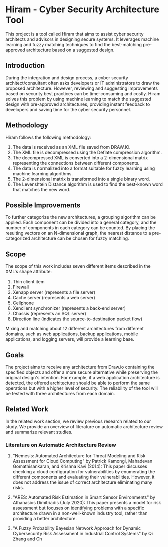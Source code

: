 # Hiram - Cyber Security Architecture Tool

This project is a tool called Hiram that aims to assist cyber security architects and advisors in designing secure systems. It leverages machine learning and fuzzy matching techniques to find the best-matching pre-approved architecture based on a suggested design.

## Introduction

During the integration and design process, a cyber security architect/consultant often asks developers or IT administrators to draw the proposed architecture. However, reviewing and suggesting improvements based on security best practices can be time-consuming and costly. Hiram solves this problem by using machine learning to match the suggested design with pre-approved architectures, providing instant feedback to developers and saving time for the cyber security personnel.

## Methodology

Hiram follows the following methodology:
1. The data is received as an XML file saved from DRAW.IO.
2. The XML file is decompressed using the Deflate compression algorithm.
3. The decompressed XML is converted into a 2-dimensional matrix representing the connections between different components.
4. The data is normalized into a format suitable for fuzzy learning using machine learning algorithms.
5. The 2-dimensional matrix is transformed into a single binary word.
6. The Levenshtein Distance algorithm is used to find the best-known word that matches the new word.

## Possible Improvements

To further categorize the new architectures, a grouping algorithm can be applied. Each component can be divided into a general category, and the number of components in each category can be counted. By placing the resulting vectors on an N-dimensional graph, the nearest distance to a pre-categorized architecture can be chosen for fuzzy matching.

## Scope

The scope of this work includes seven different items described in the XML's shape attribute:
1. Thin client item
2. Firewall
3. Xenapp server (represents a file server)
4. Cache server (represents a web server)
5. Cellphone
6. Xenclient synchronizer (represents a back-end server)
7. Chassis (represents an SQL server)
8. Direction line (indicates the source-to-destination packet flow)

Mixing and matching about 12 different architectures from different domains, such as web applications, backup applications, mobile applications, and logging servers, will provide a learning base.

## Goals

The project aims to receive any architecture from Draw.io containing the specified objects and offer a more secure alternative while preserving the original design's intention. For example, if a web application architecture is detected, the offered architecture should be able to perform the same operations but with a higher level of security. The reliability of the tool will be tested with three architectures from each domain.

## Related Work

In the related work section, we review previous research related to our study. We provide an overview of literature on automatic architecture review and summarize relevant studies.

### Literature on Automatic Architecture Review

1. "Nemesis: Automated Architecture for Threat Modeling and Risk Assessment for Cloud Computing" by Patrick Kamongi, Mahadevan Gomathisankaran, and Krishna Kavi (2014): This paper discusses checking a cloud configuration for vulnerabilities by enumerating the different components and evaluating their vulnerabilities. However, it does not address the issue of correct architecture eliminating many risks.

2. "ARES: Automated Risk Estimation in Smart Sensor Environments" by Athanasios Dimitriadis (July 2020): This paper presents a model for risk assessment but focuses on identifying problems with a specific architecture drawn in a non-well-known industry tool, rather than providing a better architecture.

3. "A Fuzzy Probability Bayesian Network Approach for Dynamic Cybersecurity Risk Assessment in Industrial Control Systems" by Qi Zhang and Ch
